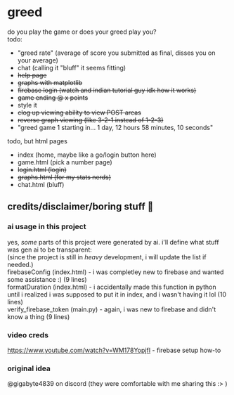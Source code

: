 # greed
do you play the game or does your greed play you? <br>
todo: 
- "greed rate" (average of score you submitted as final, disses you on your average)
- chat (calling it "bluff" it seems fitting)
- ~~help page~~
- ~~graphs with matplotlib~~
- ~~firebase login (watch and indian tutorial guy idk how it works)~~
- ~~game ending @ x points~~
- style it 
- ~~clog up viewing ability to view POST areas~~
- ~~reverse graph viewing (like 3-2-1 instead of 1-2-3)~~
- "greed game 1 starting in... 1 day, 12 hours 58 minutes, 10 seconds"

todo, but html pages
- index (home, maybe like a go/login button here)
- game.html (pick a number page)
- ~~login.html (login)~~
- ~~graphs.html (for my stats nerds)~~
- chat.html (bluff)

## credits/disclaimer/boring stuff 🥀
### ai usage in this project
yes, _some_ parts of this project were generated by ai. i'll define what stuff was gen ai to be transparent: <br>
(since the project is still in _heavy_ development, i will update the list if needed.) <br>
firebaseConfig (index.html) - i was completley new to firebase and wanted some assistance :) (9 lines)<br> 
formatDuration (index.html) - i accidentally made this function in python until i realized i was supposed to put it in index, and i wasn't having it lol (10 lines) <br> 
verify_firebase_token (main.py) - again, i was new to firebase and didn't know a thing (9 lines) <br>
### video creds
https://www.youtube.com/watch?v=WM178YopjfI - firebase setup how-to <br>
### original idea
@gigabyte4839 on discord (they were comfortable with me sharing this :> )
